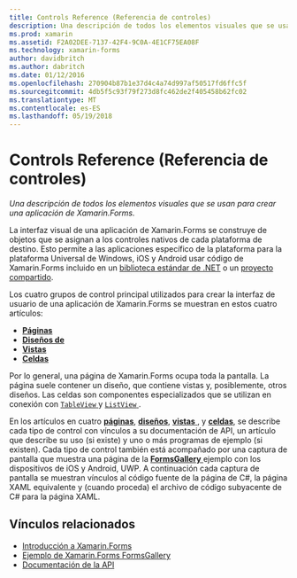 ```yaml
---
title: Controls Reference (Referencia de controles)
description: Una descripción de todos los elementos visuales que se usan para crear una aplicación de Xamarin.Forms.
ms.prod: xamarin
ms.assetid: F2A02DEE-7137-42F4-9C0A-4E1CF75EA08F
ms.technology: xamarin-forms
author: davidbritch
ms.author: dabritch
ms.date: 01/12/2016
ms.openlocfilehash: 270904b87b1e37d4c4a74d997af50517fd6ffc5f
ms.sourcegitcommit: 4db5f5c93f79f273d8fc462de2f405458b62fc02
ms.translationtype: MT
ms.contentlocale: es-ES
ms.lasthandoff: 05/19/2018
---
```

# <a name="controls-reference"></a>Controls Reference (Referencia de controles)

_Una descripción de todos los elementos visuales que se usan para crear una aplicación de Xamarin.Forms._

La interfaz visual de una aplicación de Xamarin.Forms se construye de objetos que se asignan a los controles nativos de cada plataforma de destino. Esto permite a las aplicaciones específico de la plataforma para la plataforma Universal de Windows, iOS y Android usar código de Xamarin.Forms incluido en un [biblioteca estándar de .NET](~/cross-platform/app-fundamentals/net-standard.md) o un [proyecto compartido](~/cross-platform/app-fundamentals/shared-projects.md).

Los cuatro grupos de control principal utilizados para crear la interfaz de usuario de una aplicación de Xamarin.Forms se muestran en estos cuatro artículos:

- [**Páginas**](pages.md)
- [**Diseños de**](layouts.md)
- [**Vistas**](views.md)
- [**Celdas**](cells.md)

Por lo general, una página de Xamarin.Forms ocupa toda la pantalla. La página suele contener un diseño, que contiene vistas y, posiblemente, otros diseños. Las celdas son componentes especializados que se utilizan en conexión con [ `TableView` ](views.md#tableView) y [ `ListView` ](views.md#listView).

En los artículos en cuatro [ **páginas**](pages.md), [ **diseños**](layouts.md), [ **vistas** ](views.md), y [ **celdas**](cells.md), se describe cada tipo de control con vínculos a su documentación de API, un artículo que describe su uso (si existe) y uno o más programas de ejemplo (si existen). Cada tipo de control también está acompañado por una captura de pantalla que muestra una página de la [ **FormsGallery** ](https://developer.xamarin.com/samples/FormsGallery/) ejemplo con los dispositivos de iOS y Android, UWP. A continuación cada captura de pantalla se muestran vínculos al código fuente de la página de C#, la página XAML equivalente y (cuando proceda) el archivo de código subyacente de C# para la página XAML.

## <a name="related-links"></a>Vínculos relacionados

- [Introducción a Xamarin.Forms](~/xamarin-forms/get-started/introduction-to-xamarin-forms.md)
- [Ejemplo de Xamarin.Forms FormsGallery](https://developer.xamarin.com/samples/FormsGallery/)
- [Documentación de la API](https://developer.xamarin.com/api/root/Xamarin.Forms/)
